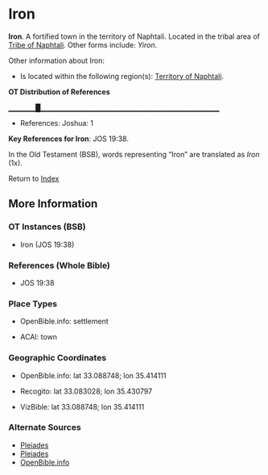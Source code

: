 # Iron
**Iron**. 
A fortified town in the territory of Naphtali. 
Located in the tribal area of [Tribe of Naphtali](../../../groups/md/acai/Naphtali.md). 
Other forms include: 
*Yiron*. 




Other information about Iron:


* Is located within the following region(s): 
[Territory of Naphtali](TerritoryOfNaphtali.md). 


**OT Distribution of References**

▁▁▁▁▁█▁▁▁▁▁▁▁▁▁▁▁▁▁▁▁▁▁▁▁▁▁▁▁▁▁▁▁▁▁▁▁▁▁
* References: Joshua: 1



**Key References for Iron**: 
JOS 19:38. 


In the Old Testament (BSB), words representing “Iron” are translated as 
*Iron* (1x). 




Return to [Index](00-Index.md)

## More Information

### OT Instances (BSB)

* Iron (JOS 19:38)



### References (Whole Bible)

* JOS 19:38


### Place Types

* OpenBible.info: settlement

* ACAI: town



### Geographic Coordinates

* OpenBible.info: lat 33.088748; lon 35.414111

* Recogito: lat 33.083028; lon 35.430797

* VizBible: lat 33.088748; lon 35.414111



### Alternate Sources

* [Pleiades](https://pleiades.stoa.org/places/678452)
* [Pleiades](http://pleiades.stoa.org/places/678452)
* [OpenBible.info](https://www.openbible.info/geo/ancient/a78b87e)



